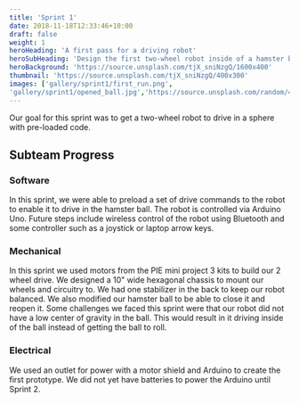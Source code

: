```yaml
---
title: 'Sprint 1'
date: 2018-11-18T12:33:46+10:00
draft: false
weight: 1
heroHeading: 'A first pass for a driving robot'
heroSubHeading: 'Design the first two-wheel robot inside of a hamster ball'
heroBackground: 'https://source.unsplash.com/tjX_sniNzgQ/1600x400'
thumbnail: 'https://source.unsplash.com/tjX_sniNzgQ/400x300'
images: ['gallery/sprint1/first_run.png', 
'gallery/sprint1/opened_ball.jpg','https://source.unsplash.com/random/400x300/?architecture','https://source.unsplash.com/random/400x600/?buildings','https://source.unsplash.com/random/400x300/?city','https://source.unsplash.com/random/400x600/?business']
---
```

Our goal for this sprint was to get a two-wheel robot to drive in a sphere with pre-loaded code.

## Subteam Progress
### Software
In this sprint, we were able to preload a set of drive commands to the robot to enable it to drive in the hamster ball. The robot is controlled via Arduino Uno. Future steps include wireless control of the robot using Bluetooth and some controller such as a joystick or laptop arrow keys.

### Mechanical
In this sprint we used motors from the PIE mini project 3 kits to build our 2 wheel drive.  We designed a 10" wide hexagonal chassis to mount our wheels and circuitry to.  We had one stabilizer in the back to keep our robot balanced.  We also modified our hamster ball to be able to close it and reopen it.  Some challenges we faced this sprint were that our robot did not have a low center of gravity in the ball.  This would result in it driving inside of the ball instead of getting the ball to roll.

### Electrical
We used an outlet for power with a motor shield and Arduino to create the first prototype. We did not yet have batteries to power the Arduino until Sprint 2.